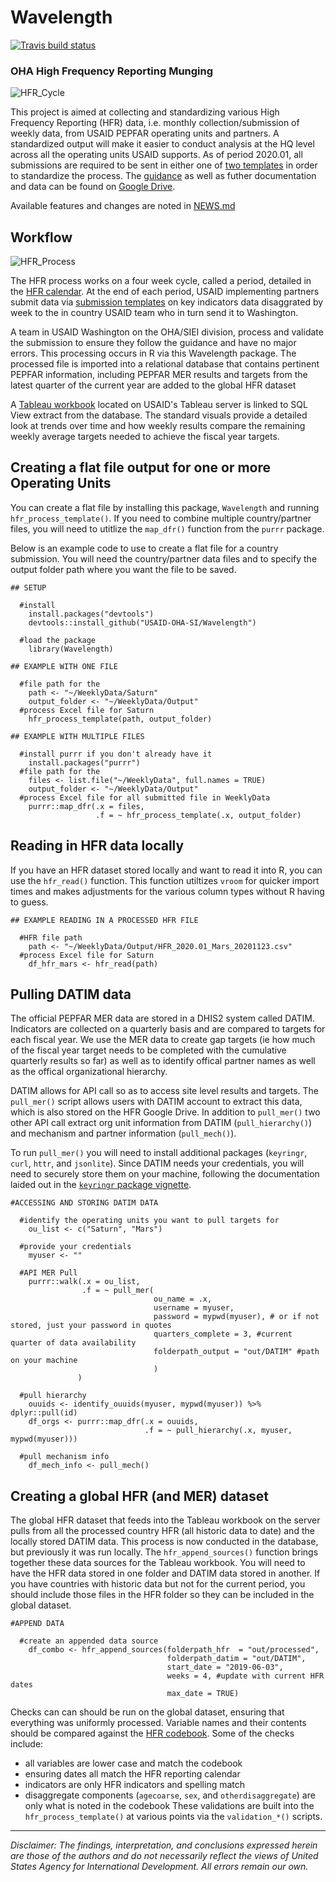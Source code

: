 # Wavelength

[![Travis build status](https://travis-ci.org/USAID-OHA-SI/Wavelength.svg?branch=master)](https://travis-ci.org/USAID-OHA-SI/Wavelength)

### OHA High Frequency Reporting Munging

![HFR_Cycle](https://user-images.githubusercontent.com/8933069/70257042-92c1f600-1757-11ea-852a-69a6cb6beb61.png)

This project is aimed at collecting and standardizing various High Frequency Reporting (HFR) data, i.e. monthly collection/submission of weekly data, from USAID PEPFAR operating units and partners. A standardized output will make it easier to conduct analysis at the HQ level across all the operating units USAID supports. As of period 2020.01, all submissions are required to be sent in either one of [two templates](https://drive.google.com/open?id=1k0KXIfSwyROCV4ULiZN3qhw6qYH3ekNA) in order to standardize the process. The [guidance](https://docs.google.com/document/d/1-j4NP0iQBMuBs5Dpny-b3ax7GRo3144F8tM1OBu3Y38/edit?usp=sharing) as well as futher documentation and data can be found on [Google Drive](https://drive.google.com/open?id=14lcqRwZaR7ZhyhF2-NoAwuhF6p4dhVzc).

Available features and changes are noted in [NEWS.md](https://github.com/USAID-OHA-SI/Wavelength/blob/master/NEWS.md)

## Workflow

![HFR_Process](https://user-images.githubusercontent.com/8933069/70255403-b9caf880-1754-11ea-8e0a-b47e4edb1279.png)

The HFR process works on a four week cycle, called a period, detailed in the [HFR calendar](https://drive.google.com/file/d/13fNe1-5sw8VTiBHD7n_t0NyCvKWNKvlP/view?usp=sharing). At the end of each period, USAID implementing partners submit data via [submission templates](https://drive.google.com/open?id=1k0KXIfSwyROCV4ULiZN3qhw6qYH3ekNA) on key indicators data disaggrated by week to the in country USAID team who in turn send it to Washington. 

A team in USAID Washington on the OHA/SIEI division, process and validate the submission to ensure they follow the guidance and have no major errors. This processing occurs in R via this Wavelength package. The processed file is imported into a relational database that contains pertinent PEPFAR information, including PEPFAR MER results and targets from the latest quarter of the current year are added to the global HFR dataset

A [Tableau workbook](https://tableau.usaid.gov/#/views/HFRDashboard/Intro?:iid=1) located on USAID's Tableau server is linked to SQL View extract from the database. The standard visuals provide a detailed look at trends over time and how weekly results compare the remaining weekly average targets needed to achieve the fiscal year targets.
 
## Creating a flat file output for one or more Operating Units

You can create a flat file by installing this package, `Wavelength` and running `hfr_process_template()`. If you need to combine multiple country/partner files, you will need to utitlize the `map_dfr()` function from the `purrr` package. 

Below is an example code to use to create a flat file for a country submission. You will need the country/partner data files and to specify the output folder path where you want the file to be saved.


```{r}
## SETUP

  #install
    install.packages("devtools")
    devtools::install_github("USAID-OHA-SI/Wavelength")
    
  #load the package
    library(Wavelength)

## EXAMPLE WITH ONE FILE

  #file path for the 
    path <- "~/WeeklyData/Saturn"
    output_folder <- "~/WeeklyData/Output"
  #process Excel file for Saturn
    hfr_process_template(path, output_folder)
            
## EXAMPLE WITH MULTIPLE FILES

  #install purrr if you don't already have it
    install.packages("purrr")
  #file path for the 
    files <- list.file("~/WeeklyData", full.names = TRUE)
    output_folder <- "~/WeeklyData/Output"
  #process Excel file for all submitted file in WeeklyData
    purrr::map_dfr(.x = files,
                   .f = ~ hfr_process_template(.x, output_folder)
```
## Reading in HFR data locally

If you have an HFR dataset stored locally and want to read it into R, you can use the `hfr_read()` function. This function utiltizes `vroom` for quicker import times and makes adjustments for the various column types without R having to guess.

```{r}
## EXAMPLE READING IN A PROCESSED HFR FILE

  #HFR file path
    path <- "~/WeeklyData/Output/HFR_2020.01_Mars_20201123.csv"
  #process Excel file for Saturn
    df_hfr_mars <- hfr_read(path)
```

## Pulling DATIM data 

The official PEPFAR MER data are stored in a DHIS2 system called DATIM. Indicators are collected on a quarterly basis and are compared to targets for each fiscal year. We use the MER data to create gap targets (ie how much of the fiscal year target needs to be completed with the cumulative quarterly results so far) as well as to identify offical partner names as well as the offical organizational hierarchy. 

DATIM allows for API call so as to access site level results and targets. The `pull_mer()` script allows users with DATIM account to extract this data, which is also stored on the HFR Google Drive. In addition to `pull_mer()` two other API call extract org unit information from DATIM (`pull_hierarchy()`) and mechanism and partner information (`pull_mech()`).  

To run `pull_mer()` you will need to install additional packages (`keyringr`, `curl`, `httr`, and `jsonlite`). Since DATIM needs your credentials, you will need to securely store them on your machine, following the documentation laided out in the [`keyringr` package vignette](https://cran.r-project.org/web/packages/keyringr/vignettes/Avoiding_plain_text_passwords_in_R_with_keyringr.html).

```{r}
#ACCESSING AND STORING DATIM DATA

  #identify the operating units you want to pull targets for
    ou_list <- c("Saturn", "Mars")
  
  #provide your credentials
    myuser <- ""
    
  #API MER Pull
    purrr::walk(.x = ou_list,
                .f = ~ pull_mer(
                                ou_name = .x,
                                username = myuser, 
                                password = mypwd(myuser), # or if not stored, just your password in quotes
                                quarters_complete = 3, #current quarter of data availability
                                folderpath_output = "out/DATIM" #path on your machine
                                )
               )
               
  #pull hierarchy
    ouuids <- identify_ouuids(myuser, mypwd(myuser)) %>% dplyr::pull(id)
    df_orgs <- purrr::map_dfr(.x = ouuids,
                              .f = ~ pull_hierarchy(.x, myuser, mypwd(myuser)))
    
  #pull mechanism info
    df_mech_info <- pull_mech()
```

## Creating a global HFR (and MER) dataset

The global HFR dataset that feeds into the Tableau workbook on the server pulls from all the processed country HFR (all historic data to date) and the locally stored DATIM data. This process is now conducted in the database, but previously it was run locally. The `hfr_append_sources()` function brings together these data sources for the Tableau workbook. You will need to have the HFR data stored in one folder and DATIM data stored in another. If you have countries with historic data but not for the current period, you should include those files in the HFR folder so they can be included in the global dataset.


```{r}
#APPEND DATA

  #create an appended data source
    df_combo <- hfr_append_sources(folderpath_hfr  = "out/processed",
                                   folderpath_datim = "out/DATIM",
                                   start_date = "2019-06-03",
                                   weeks = 4, #update with current HFR dates
                                   max_date = TRUE)
```

Checks can can should be run on the global dataset, ensuring that everything was uniformly processed. Variable names and their contents should be compared against the [HFR codebook](https://github.com/USAID-OHA-SI/Wavelength/wiki/HFR-Codebook). Some of the checks include:
  - all variables are lower case and match the codebook
  - ensuring dates all match the HFR reporting calendar
  - indicators are only HFR indicators and spelling match
  - disaggregate components (`agecoarse`, `sex`, and `otherdisaggregate`) are only what is noted in the codebook
These validations are built into the `hfr_process_template()` at various points via the `validation_*()` scripts.

---

*Disclaimer: The findings, interpretation, and conclusions expressed herein are those of the authors and do not necessarily reflect the views of United States Agency for International Development. All errors remain our own.*
